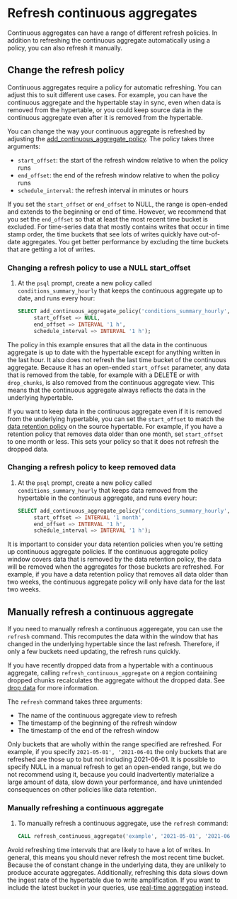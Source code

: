 # Refresh continuous aggregates
Continuous aggregates can have a range of different refresh policies. In
addition to refreshing the continuous aggregate automatically using a policy,
you can also refresh it manually.

## Change the refresh policy
Continuous aggregates require a policy for automatic refreshing. You can adjust
this to suit different use cases. For example, you can have the continuous
aggregate and the hypertable stay in sync, even when data is removed from the
hypertable, or you could keep source data in the continuous aggregate even after
it is removed from the hypertable.

You can change the way your continuous aggregate is refreshed by adjusting the
[add_continuous_aggregate_policy][api-add-continuous-aggregate-policy].
The policy takes three arguments:
*   `start_offset`: the start of the refresh window relative to when the policy runs
*   `end_offset`: the end of the refresh window relative to when the policy runs
*   `schedule_interval`: the refresh interval in minutes or hours

If you set the `start_offset` or `end_offset` to NULL, the range is open-ended
and extends to the beginning or end of time. However, we recommend that you
set the `end_offset` so that at least the most recent time bucket is excluded.
For time-series data that mostly contains writes that occur in time stamp order,
the time buckets that see lots of writes quickly have out-of-date
aggregates. You get better performance by excluding the time buckets that are
getting a lot of writes.

<procedure>

### Changing a refresh policy to use a NULL start_offset
1.  At the `psql` prompt, create a new policy called `conditions_summary_hourly`
    that keeps the continuous aggregate up to date, and runs every hour:
    ```sql
    SELECT add_continuous_aggregate_policy('conditions_summary_hourly',
	     start_offset => NULL,
	     end_offset => INTERVAL '1 h',
	     schedule_interval => INTERVAL '1 h');
    ```

</procedure>

The policy in this example ensures that all the data in the continuous aggregate
is up to date with the hypertable except for anything written in the last hour.
It also does not refresh the last time bucket of the continuous aggregate.
Because it has an open-ended `start_offset` parameter, any data that is removed
from the table, for example with a DELETE or with `drop_chunks`, is also removed
from the continuous aggregate view. This means that the continuous aggregate
always reflects the data in the underlying hypertable.

If you want to keep data in the continuous aggregate even if it is removed from
the underlying hypertable, you can set the `start_offset` to match the [data
retention policy][sec-data-retention] on the source hypertable. For example, if
you have a retention policy that removes data older than one month, set
`start_offset` to one month or less. This sets your policy so that it does
not refresh the dropped data.

<procedure>

### Changing a refresh policy to keep removed data
1.  At the `psql` prompt, create a new policy called `conditions_summary_hourly`
    that keeps data removed from the hypertable in the continuous aggregate, and
    runs every hour:
    ```sql
    SELECT add_continuous_aggregate_policy('conditions_summary_hourly',
	     start_offset => INTERVAL '1 month',
	     end_offset => INTERVAL '1 h',
	     schedule_interval => INTERVAL '1 h');
    ```

</procedure>

<highlight type="tip">
It is important to consider your data retention policies when you're setting up
continuous aggregate policies. If the continuous aggregate policy window covers
data that is removed by the data retention policy, the data will be removed when
the aggregates for those buckets are refreshed. For example, if you have a data
retention policy that removes all data older than two weeks, the continuous
aggregate policy will only have data for the last two weeks.
</highlight>

## Manually refresh a continuous aggregate
If you need to manually refresh a continuous aggeregate, you can use the `refresh` command. This recomputes the data within the window that has changed in the
underlying hypertable since the last refresh. Therefore, if only a few
buckets need updating, the refresh runs quickly.

If you have recently dropped data from a hypertable with a continuous aggregate,
calling `refresh_continuous_aggregate` on a region containing dropped chunks
recalculates the aggregate without the dropped data. See
[drop data][cagg-drop-data] for more information.

The `refresh` command takes three arguments:
*   The name of the continuous aggregate view to refresh
*   The timestamp of the beginning of the refresh window
*   The timestamp of the end of the refresh window

Only buckets that are wholly within the range specified are refreshed. For
example, if you specify `2021-05-01', '2021-06-01` the only buckets that are
refreshed are those up to but not including 2021-06-01. It is possible to
specify NULL in a manual refresh to get an open-ended range, but we do not
recommend using it, because you could inadvertently materialize a large amount
of data, slow down your performance, and have unintended consequences on other
policies like data retention.

<procedure>

### Manually refreshing a continuous aggregate
1.  To manually refresh a continuous aggregate, use the `refresh` command:
    ```sql
    CALL refresh_continuous_aggregate('example', '2021-05-01', '2021-06-01');
    ```

</procedure>

Avoid refreshing time intervals that are likely to have a lot of writes. In
general, this means you should never refresh the most recent time bucket.
Because the of constant change in the underlying data, they are unlikely to
produce accurate aggregates. Additionally, refreshing this data slows down the
ingest rate of the hypertable due to write amplification. If you want to include
the latest bucket in your queries,
use [real-time aggregation][real-time-aggregates] instead.


[real-time-aggregates]: /how-to-guides/continuous-aggregates/real-time-aggregates
[sec-data-retention]: /how-to-guides/data-retention
[api-add-continuous-aggregate-policy]: /api/:currentVersion:/continuous-aggregates/add_continuous_aggregate_policy
[cagg-drop-data]: /how-to-guides/continuous-aggregates/drop-data
